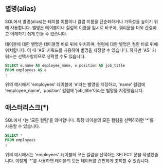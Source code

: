 ## 별명(alias)

SQL에서 별명(alias)는 테이블 이름이나 컬럼 이름을 단순화하거나 가독성을 높이기 위해 사용합니다. 별명은 테이블이나 컬럼의 이름을 임시로 바꾸어, 쿼리문을 더욱 간결하고 이해하기 쉽게 만들 수 있습니다.

테이블에 대한 별명은 테이블명 바로 뒤에 위치하며, 컬럼에 대한 별명은 컬럼 바로 뒤에 위치합니다. 이 때 'AS' 키워드를 사용하여 별명을 지정할 수 있습니다. 하지만 'AS' 키워드는 선택사항이므로 생략할 수도 있습니다.

```sql
SELECT e.name AS employee_name, e.position AS job_title
FROM employees AS e
;
```

위의 예시에서 'employees' 테이블에 'e'라는 별명을 지정하고, 'name' 컬럼에 'employee_name', 'position' 컬럼에 'job_title'이라는 별명을 지정했습니다.

## 애스터리스크(*)

SQL에서 `*`는 '모든 컬럼'을 의미합니다. 특정 테이블의 모든 컬럼을 선택하려면 '*'를 사용할 수 있습니다.

```sql
SELECT *
FROM employees
;
```

위의 예시에서는 'employees' 테이블의 모든 컬럼을 선택하는 SELECT 문을 작성했습니다. 이렇게 '*'를 사용하면 테이블의 모든 데이터를 간편하게 조회할 수 있습니다.
